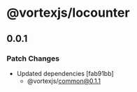 # @vortexjs/locounter

## 0.0.1

### Patch Changes

- Updated dependencies [fab91bb]
  - @vortexjs/common@0.1.1
